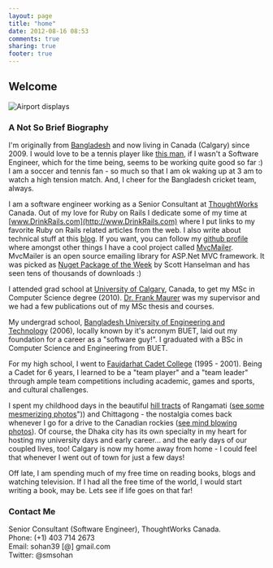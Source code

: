 ```yaml
---
layout: page
title: "home"
date: 2012-08-16 08:53
comments: true
sharing: true
footer: true
---
```


## Welcome

![Airport displays](about-me/photo.jpeg)

### A Not So Brief Biography

I'm originally from [Bangladesh](http://www.youtube.com/watch?v=ro5bXsscrwo) and now living in Canada (Calgary) since 2009. I would love to be a tennis player like [this man](http://www.facebook.com/Federer), if I wasn't a Software Engineer, which for the time being, seems to be working quite good so far :) I am a soccer and tennis fan - so much so that I am ok waking up at 3 am to watch a high tension match. And, I cheer for the Bangladesh cricket team, always.

I am a software engineer working as a Senior Consultant at [ThoughtWorks](http://www.thoughtworks.com) Canada. Out of my love for Ruby on Rails I dedicate some of my time at [www.DrinkRails.com](http://www.DrinkRails.com) where I put links to my favorite Ruby on Rails related articles from the web.  I also write about technical stuff at this [blog](/). If you want, you can follow my [github profile](http://github.com/smsohan) where amongst other things I have a cool project called [MvcMailer](http://github.com/smsohan/MvcMailer). MvcMailer is an open source emailing library for ASP.Net MVC framework. It was picked as [Nuget Package of the Week](http://www.hanselman.com/blog/NuGetPackageOfTheWeek2MvcMailerSendsMailsWithASPNETMVCRazorViewsAndScaffolding.aspx) by Scott Hanselman and has seen tens of thousands of downloads :)

I attended grad school at [University of Calgary](http://ucalgary.ca), Canada, to get my MSc in Computer Science degree (2010). [Dr. Frank Maurer](http://ase.cpsc.ucalgary.ca) was my supervisor and we had a few publications out of my MSc thesis and courses.

My undergrad school, [Bangladesh University of Engineering and Technology](http://buet.ac.bd) (2006), locally known by it's acronym BUET, laid out my foundation for a career as a "software guy!". I graduated with a BSc in Computer Science and Engineering from BUET.

For my high school, I went to [Faujdarhat Cadet College](http://en.wikipedia.org/wiki/Faujdarhat_Cadet_College) (1995 - 2001). Being a Cadet for 6 years, I learned to be a "team player" and a "team leader" through ample team competitions including academic, games and sports, and cultural challenges.

I spent my childhood days in the beautiful [hill tracts](http://en.wikipedia.org/wiki/Rangamati_Hill_District) of Rangamati ([see some mesmerizing photos](https://www.google.ca/search?num=10&hl=en&authuser=0&site=imghp&tbm=isch&source=hp&biw=1440&bih=731&q=Rangamati&oq=Rangamati&gs_l=img.3..0l6j0i24l4.1275.6864.0.7104.21.11.4.6.2.0.92.924.11.11.0...0.0...1ac.sl3xFRcfhU0)")) and Chittagong - the nostalgia comes back whenever I go for a drive to the Canadian rockies ([see mind blowing photos](https://www.google.ca/search?q=canadian+rockies&hl=en&prmd=imvns&tbm=isch&tbo=u&source=univ&sa=X&ei=xhAtUOqxIs_siQKYuID4Ag&ved=0CHoQsAQ&biw=1440&bih=731)).
Of course, the Dhaka city has its own specialty in my heart for hosting my university days and early career... and the early days of our coupled lives, too! Calgary is now my home away from home - I could feel that whenever I went out of town for just a few days!

Off late, I am spending much of my free time on reading books, blogs and watching television. If I had all the free time of the world, I would start writing a book, may be. Lets see if life goes on that far!

### Contact Me

Senior Consultant (Software Engineer), ThoughtWorks Canada.<br/>
Phone: (+1) 403 714 2673<br/>
Email: sohan39 [@] gmail.com<br/>
Twitter: @smsohan<br/>